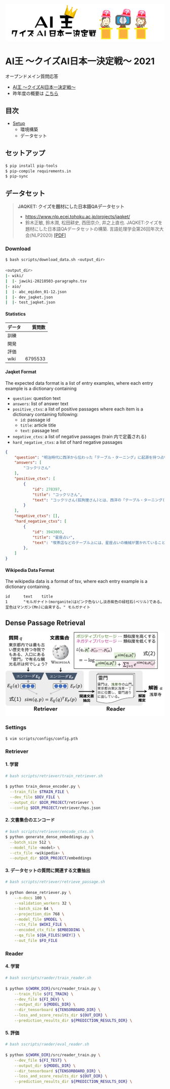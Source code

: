 ![AIO](imgs/aio.png)

# AI王 〜クイズAI日本一決定戦〜 2021
オープンドメイン質問応答
- [AI王 〜クイズAI日本一決定戦〜](https://www.nlp.ecei.tohoku.ac.jp/projects/aio/)
- 昨年度の概要は [こちら](#)

## 目次

- [Setup](#Setup)
    - 環境構築
    - データセット


## セットアップ

```bash
$ pip install pip-tools
$ pip-compile requirements.in
$ pip-sync
```

## データセット

> __JAQKET: クイズを題材にした日本語QAデータセット__
> - https://www.nlp.ecei.tohoku.ac.jp/projects/jaqket/
> - 鈴木正敏, 鈴木潤, 松田耕史, ⻄田京介, 井之上直也. JAQKET:クイズを題材にした日本語QAデータセットの構築. 言語処理学会第26回年次大会(NLP2020) [\[PDF\]](https://www.anlp.jp/proceedings/annual_meeting/2020/pdf_dir/P2-24.pdf)

### Download

```bash
$ bash scripts/download_data.sh <output_dir>

<output_dir>
|- wiki/
|  |- jawiki-20210503-paragraphs.tsv
|- aio/
|  |- abc_eqiden_01-12.json
|  |- dev_jaqket.json
|  |- test_jaqket.json
```

#### Statistics

|データ|質問数|
|:---|---:|
|訓練||
|開発||
|評価||
|wiki|6795533|

#### Jaqket Format

The expected data format is a list of entry examples, where each entry example is a dictionary containing

- `question`: question text
- `answers`: list of answer text
- `positive_ctxs`: a list of positive passages where each item is a dictionary containing following:
    - `id`: passage id
    - `title`: article title
    - `text`: passage text
- `negative_ctxs`: a list of negative passages (train 内で定義される)
- `hard_negative_ctxs`: a list of hard negative passages

```json
{
    "question": "明治時代に西洋から伝わった「テーブル・ターニング」に起源を持つ占いの一種で、50音表などを記入した紙を置き、参加者全員の人差し指をコインに置いて行うのは何でしょう?",
    "answers": [
        "コックリさん"
    ],
    "positive_ctxs": [
        {
            "id": 278397,
            "title": "コックリさん",
            "text": "コックリさん(狐狗狸さん)とは、西洋の「テーブル・ターニング(Table-turning)」に起源を持つ占いの一種。机に乗せた人の手がひとりでに動く現象は心霊現象だと古くから信じられていた。科学的には意識に関係なく体が動くオートマティスムの一種と見られている。「コックリさん」と呼ばれるようになったものは、日本で19世紀末から流行したものだが、これは「ウィジャボード」という名前の製品が発売されたりした海外での流行と同時期で、外国船員を通して伝わったという話がある。"
        }
    ],
    "negative_ctxs": [],
    "hard_negative_ctxs": [
        {
            "id": 3943003,
            "title": "星座占い",
            "text": "喫茶店などのテーブル上には、星座占いの機械が置かれていることがある。硬貨を投入して、レバーを動かすと、占いの内容が印刷された用紙が排出される。"
        },
    ]
}
```

#### Wikipedia Data Format

The wikipedia data is a format of tsv, where each entry example is a dictionary containing. 

```tsv
id      text    title
1       "モルガナイト(morganite)はピンク色ないし淡赤紫色の緑柱石(ベリル)である。呈色はマンガン(Mn)に由来する。" モルガナイト
```


## Dense Passage Retrieval 

![](imgs/dpr.png)


### Settings

```bash
$ vim scripts/configs/config.pth
```

### Retriever

#### 1. 学習

```bash
# bash scripts/retriever/train_retriever.sh

$ python train_dense_encoder.py \
  --train_file $TRAIN_FILE \
  --dev_file $DEV_FILE \
  --output_dir $DIR_PROJECT/retriever \
  --config $DIR_PROJECT/retriever/hps.json
```

#### 2. 文書集合のエンコード

```bash
# bash scripts/retriever/encode_ctxs.sh
$ python generate_dense_embeddings.py \
  --batch_size 512 \
  --model_file <model> \
  --ctx_file <wikipedia> \
  --output_dir $DIR_PROJECT/embeddings
```

#### 3. データセットの質問に関連する文書抽出

```bash
# bash scripts/retriever/retrieve_passage.sh

$ python dense_retriever.py \
    --n-docs 100 \
    --validation_workers 32 \
    --batch_size 64 \
    --projection_dim 768 \
    --model_file $MODEL \
    --ctx_file $WIKI_FILE \
    --encoded_ctx_file $EMBEDDING \
    --qa_file ${QA_FILES[$KEY]} \
    --out_file $FO_FILE
```

### Reader

#### 4. 学習

```bash
# bash sscripts/raeder/train_reader.sh

$ python ${WORK_DIR}/src/reader_train.py \
    --train_file ${FI_TRAIN} \
    --dev_file ${FI_DEV} \
    --output_dir ${MODEL_DIR} \
    --dir_tensorboard ${TENSORBOARD_DIR} \
    --loss_and_score_results_dir ${OUT_DIR} \
    --prediction_results_dir ${PREDICTION_RESULTS_DIR} \
```

#### 5. 評価

```bash
# bash sscripts/raeder/eval_reader.sh

$ python ${WORK_DIR}/src/reader_train.py \
    --dev_file ${FI_TEST} \
    --output_dir ${MODEL_DIR} \
    --dir_tensorboard ${TENSORBOARD_DIR} \
    --loss_and_score_results_dir ${OUT_DIR} \
    --prediction_results_dir ${PREDICTION_RESULTS_DIR} \
```
